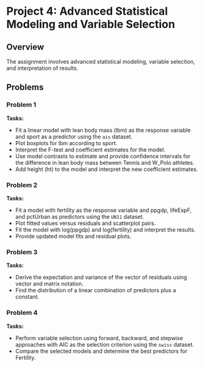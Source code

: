 # Project 4: Advanced Statistical Modeling and Variable Selection

## Overview
The assignment involves advanced statistical modeling, variable selection, and interpretation of results.

## Problems

### Problem 1
**Tasks:**
- Fit a linear model with lean body mass (lbm) as the response variable and sport as a predictor using the `ais` dataset.
- Plot boxplots for lbm according to sport.
- Interpret the F-test and coefficient estimates for the model.
- Use model contrasts to estimate and provide confidence intervals for the difference in lean body mass between Tennis and W_Polo athletes.
- Add height (ht) to the model and interpret the new coefficient estimates.

### Problem 2
**Tasks:**
- Fit a model with fertility as the response variable and ppgdp, lifeExpF, and pctUrban as predictors using the `UN11` dataset.
- Plot fitted values versus residuals and scatterplot pairs.
- Fit the model with log(ppgdp) and log(fertility) and interpret the results.
- Provide updated model fits and residual plots.

### Problem 3
**Tasks:**
- Derive the expectation and variance of the vector of residuals using vector and matrix notation.
- Find the distribution of a linear combination of predictors plus a constant.

### Problem 4
**Tasks:**
- Perform variable selection using forward, backward, and stepwise approaches with AIC as the selection criterion using the `swiss` dataset.
- Compare the selected models and determine the best predictors for Fertility.
